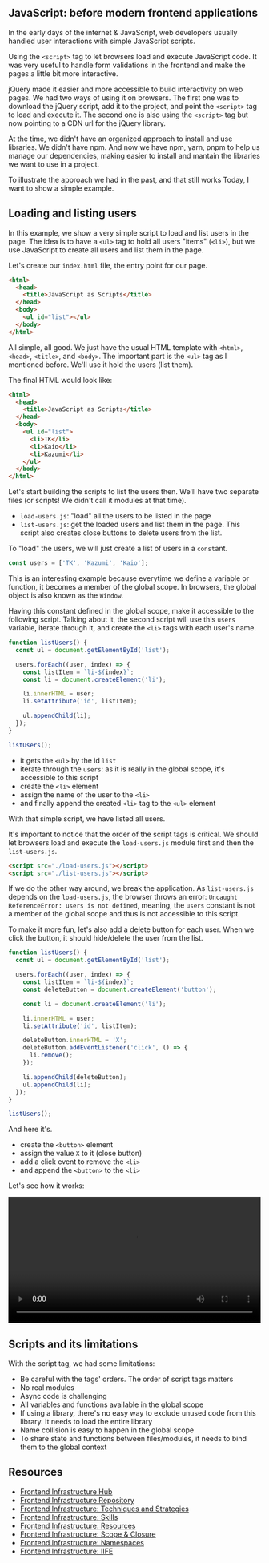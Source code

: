 ## JavaScript: before modern frontend applications

In the early days of the internet & JavaScript, web developers usually handled user interactions with simple JavaScript scripts.

Using the `<script>` tag to let browsers load and execute JavaScript code. It was very useful to handle form validations in the frontend and make the pages a little bit more interactive.

jQuery made it easier and more accessible to build interactivity on web pages. We had two ways of using it on browsers. The first one was to download the jQuery script, add it to the project, and point the `<script>` tag to load and execute it. The second one is also using the `<script>` tag but now pointing to a CDN url for the jQuery library.

At the time, we didn't have an organized approach to install and use libraries. We didn't have npm. And now we have npm, yarn, pnpm to help us manage our dependencies, making easier to install and mantain the libraries we want to use in a project.

To illustrate the approach we had in the past, and that still works Today, I want to show a simple example.

## Loading and listing users

In this example, we show a very simple script to load and list users in the page. The idea is to have a `<ul>` tag to hold all users "items" (`<li>`), but we use JavaScript to create all users and list them in the page.

Let's create our `index.html` file, the entry point for our page.

```html
<html>
  <head>
    <title>JavaScript as Scripts</title>
  </head>
  <body>
    <ul id="list"></ul>
  </body>
</html>
```

All simple, all good. We just have the usual HTML template with `<html>`, `<head>`, `<title>`, and `<body>`. The important part is the `<ul>` tag as I mentioned before. We'll use it hold the users (list them).

The final HTML would look like:

```html
<html>
  <head>
    <title>JavaScript as Scripts</title>
  </head>
  <body>
    <ul id="list">
      <li>TK</li>
      <li>Kaio</li>
      <li>Kazumi</li>
    </ul>
  </body>
</html>
```

Let's start building the scripts to list the users then. We'll have two separate files (or scripts! We didn't call it modules at that time).

- `load-users.js`: "load" all the users to be listed in the page
- `list-users.js`: get the loaded users and list them in the page. This script also creates close buttons to delete users from the list.

To "load" the users, we will just create a list of users in a `const`ant.

```javascript
const users = ['TK', 'Kazumi', 'Kaio'];
```

This is an interesting example because everytime we define a variable or function, it becomes a member of the global scope. In browsers, the global object is also known as the `Window`.

Having this constant defined in the global scope, make it accessible to the following script. Talking about it, the second script will use this `users` variable, iterate through it, and create the `<li>` tags with each user's name.

```javascript
function listUsers() {
  const ul = document.getElementById('list');

  users.forEach((user, index) => {
    const listItem = `li-${index}`;
    const li = document.createElement('li');

    li.innerHTML = user;
    li.setAttribute('id', listItem);

    ul.appendChild(li);
  });
}

listUsers();
```

- it gets the `<ul>` by the id `list`
- iterate through the `users`: as it is really in the global scope, it's accessible to this script
- create the `<li>` element
- assign the name of the user to the `<li>`
- and finally append the created `<li>` tag to the `<ul>` element

With that simple script, we have listed all users.

It's important to notice that the order of the script tags is critical. We should let browsers load and execute the `load-users.js` module first and then the `list-users.js`.

```html
<script src="./load-users.js"></script>
<script src="./list-users.js"></script>
```

If we do the other way around, we break the application. As `list-users.js` depends on the `load-users.js`, the browser throws an error: `Uncaught ReferenceError: users is not defined`, meaning, the `users` constant is not a member of the global scope and thus is not accessible to this script.

To make it more fun, let's also add a delete button for each user. When we click the button, it should hide/delete the user from the list.

```javascript
function listUsers() {
  const ul = document.getElementById('list');

  users.forEach((user, index) => {
    const listItem = `li-${index}`;
    const deleteButton = document.createElement('button');

    const li = document.createElement('li');

    li.innerHTML = user;
    li.setAttribute('id', listItem);

    deleteButton.innerHTML = 'X';
    deleteButton.addEventListener('click', () => {
      li.remove();
    });

    li.appendChild(deleteButton);
    ul.appendChild(li);
  });
}

listUsers();
```

And here it's.

- create the `<button>` element
- assign the value `X` to it (close button)
- add a click event to remove the `<li>`
- and append the `<button>` to the `<li>`

Let's see how it works:

<div style="margin: auto; text-align: center;">
  <video controls="true" allowfullscreen="true" style="width: 100%">
    <source src="/series/frontend-infrastructure/list-users.mov" type="video/mp4">
  </video>
</div>

## Scripts and its limitations

With the script tag, we had some limitations:

- Be careful with the tags' orders. The order of script tags matters
- No real modules
- Async code is challenging
- All variables and functions available in the global scope
- If using a library, there's no easy way to exclude unused code from this library. It needs to load the entire library
- Name collision is easy to happen in the global scope
- To share state and functions between files/modules, it needs to bind them to the global context

## Resources

- [Frontend Infrastructure Hub](/frontend-infrastructure)
- [Frontend Infrastructure Repository](https://github.com/imteekay/frontend-infrastructure)
- [Frontend Infrastructure: Techniques and Strategies](/series/frontend-infrastructure/techniques-and-strategies)
- [Frontend Infrastructure: Skills](/series/frontend-infrastructure/skills)
- [Frontend Infrastructure: Resources](/series/frontend-infrastructure/resources)
- [Frontend Infrastructure: Scope & Closure](/series/frontend-infrastructure/scope-and-closure)
- [Frontend Infrastructure: Namespaces](/series/frontend-infrastructure/namespaces)
- [Frontend Infrastructure: IIFE](/series/frontend-infrastructure/iife-immediately-invoked-function-expression)
